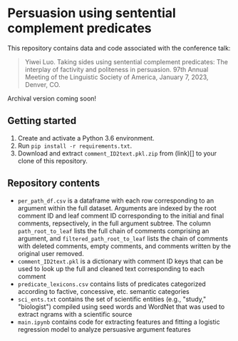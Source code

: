 # Persuasion using sentential complement predicates

This repository contains data and code associated with the conference talk:
> Yiwei Luo. Taking sides using sentential complement predicates: The interplay of factivity and politeness in persuasion. 97th Annual Meeting of the Linguistic Society of America, January 7, 2023, Denver, CO.

Archival version coming soon!

## Getting started
1. Create and activate a Python 3.6 environment.
2. Run `pip install -r requirements.txt`.
3. Download and extract `comment_ID2text.pkl.zip` from (link)[] to your clone of this repository.

## Repository contents
* `per_path_df.csv` is a dataframe with each row corresponding to an argument within the full dataset. Arguments are indexed by the root comment ID and leaf comment ID corresponding to the initial and final comments, repsectively, in the full argument subtree. The column `path_root_to_leaf` lists the full chain of comments comprising an argument, and `filtered_path_root_to_leaf` lists the chain of comments with deleted comments, empty comments, and comments written by the original user removed.
* `comment_ID2text.pkl` is a dictionary with comment ID keys that can be used to look up the full and cleaned text corresponding to each comment 
* `predicate_lexicons.csv` contains lists of predicates categorized according to factive, concessive, etc. semantic categories
* `sci_ents.txt` contains the set of scientific entities (e.g., "study," "biologist") compiled using seed words and WordNet that was used to extract ngrams with a scientific source
* `main.ipynb` contains code for extracting features and fitting a logistic regression model to analyze persuasive argument features
